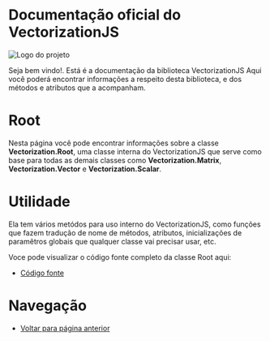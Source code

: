 # Documentação oficial do VectorizationJS
![Logo do projeto](https://github.com/WilliamJardim/VectorizationJS/blob/main/imagens/logo512x512.png)

Seja bem vindo!. Está é a documentação da biblioteca VectorizationJS
Aqui você poderá encontrar informações a respeito desta biblioteca, e dos métodos e atributos que a acompanham.

# Root
Nesta página você pode encontrar informações sobre a classe **Vectorization.Root**, uma classe interna do VectorizationJS que serve como base para todas as demais classes como **Vectorization.Matrix**, **Vectorization.Vector** e **Vectorization.Scalar**.

# Utilidade
Ela tem vários metódos para uso interno do VectorizationJS, como funções que fazem tradução de nome de métodos, atributos, inicializações de paramêtros globais que qualquer classe vai precisar usar, etc.

Voce pode visualizar o código fonte completo da classe Root aqui:
* [Código fonte](https://github.com/WilliamJardim/VectorizationJS/blob/main/src/Root.js)

# Navegação
* [Voltar para página anterior](../page.md)